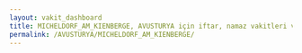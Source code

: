 ```yaml
---
layout: vakit_dashboard
title: MICHELDORF_AM_KIENBERGE, AVUSTURYA için iftar, namaz vakitleri ve hava durumu - ilçe/eyalet seç
permalink: /AVUSTURYA/MICHELDORF_AM_KIENBERGE/
---
```


<script type="text/javascript">
  var GLOBAL_COUNTRY = 'AVUSTURYA';
  var GLOBAL_CITY = 'MICHELDORF_AM_KIENBERGE';
  var GLOBAL_STATE = '';
  var lat = 72;
  var lon = 21;
</script>
